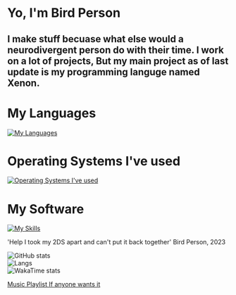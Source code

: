 # Yo, I'm Bird Person
## I make stuff becuase what else would a neurodivergent person do with their time. I work on a lot of projects, But my main project as of last update is my programming languge named Xenon.

# My Languages
[![My Languages](https://skillicons.dev/icons?i=c,cs,css,py,rust,html,js,ts)](https://skillicons.dev)

# Operating Systems I've used
[![Operating Systems I've used](https://skillicons.dev/icons?i=arch,linux,windows,mint)](https://skillicons.dev)

# My Software
[![My Skills](https://skillicons.dev/icons?i=codepen,git,github,neovim,robloxstudio,sublime,unity,unreal,visualstudio,vscode,deno,nodejs)](https://skillicons.dev)

'Help I took my 2DS apart and can't put it back together' Bird Person, 2023

![GitHub stats](https://github-readme-stats.vercel.app/api?username=applepiecodes&theme=merko&custom_title=Report%20Card)<br>
![Langs](https://github-readme-stats.vercel.app/api/top-langs/?username=applepiecodes&layout=pie&theme=merko&custom_title=Languages%20I%20Tolerate%20The%20Most)<br>
![WakaTime stats](https://github-readme-stats.vercel.app/api/wakatime?username=ApplePieCodes&theme=merko&custom_title=Time%20Wasted)<br>

<a href="https://music.youtube.com/playlist?list=PLXRPSzuu_0CzZ1evRL3L8QkBwuQTpVXxD">Music Playlist If anyone wants it</a><br>
